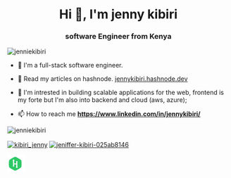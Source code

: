 <h1 align="center">Hi 👋, I'm jenny kibiri</h1>
<h3 align="center"> software Engineer from Kenya</h3>

<p align="left"> <img src="https://komarev.com/ghpvc/?username=jenniekibiri" alt="jenniekibiri" /> </p>

- 🔭 I'm a full-stack software engineer.

- 📝 Read my articles on hashnode.
[jennykibiri.hashnode.dev](https://jennykibiri.hashnode.dev/)

- 💬 I'm intrested in building scalable applications for the web, frontend is my forte but I'm also into backend and cloud (aws, azure);

- 📫 How to reach me **https://www.linkedin.com/in/jennykibiri/**

<p align=""> <img src="https://github-readme-stats.vercel.app/api?username=jenniekibiri&show_icons=true&theme=tokyonight" alt="jenniekibiri" /> </p>
<p align="">
<a href="https://twitter.com/kibiri_jenny" target="blank"><img align="center" src="https://img.icons8.com/color/32/000000/twitter.png" alt="kibiri_jenny" height="40" width="40" /></a>
<a href="https://linkedin.com/in/jeniffer-kibiri-025ab8146" target="blank"><img align="center" src="https://img.icons8.com/fluency/50/000000/linkedin.png" alt="jeniffer-kibiri-025ab8146" height="40" width="40" /></a>

  <a href="https://www.hackerrank.com/JennyKibiri" target="blank"> <img align="center" src="https://raw.githubusercontent.com/jenniekibiri/100DaysOfUI/2457053bfca42f4b51b4441bc4138ab21f4f2b78/day01/assets/hackerrank.svg" alt="jeniffer kibiri" height="40" width="40" /></a>
</p>
</p>


